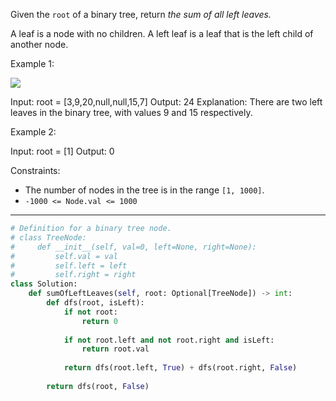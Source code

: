Given the `root` of a binary tree, return _the sum of all left leaves._

A leaf is a node with no children. A left leaf is a leaf that is the left child of another node.

Example 1:

![](https://assets.leetcode.com/uploads/2021/04/08/leftsum-tree.jpg)

Input: root = [3,9,20,null,null,15,7]
Output: 24
Explanation: There are two left leaves in the binary tree, with values 9 and 15 respectively.

Example 2:

Input: root = [1]
Output: 0

Constraints:

- The number of nodes in the tree is in the range `[1, 1000]`.
- `-1000 <= Node.val <= 1000`

---

```python
# Definition for a binary tree node.
# class TreeNode:
#     def __init__(self, val=0, left=None, right=None):
#         self.val = val
#         self.left = left
#         self.right = right
class Solution:
    def sumOfLeftLeaves(self, root: Optional[TreeNode]) -> int:
        def dfs(root, isLeft):
            if not root:
                return 0
            
            if not root.left and not root.right and isLeft:
                return root.val
            
            return dfs(root.left, True) + dfs(root.right, False)
        
        return dfs(root, False)
```